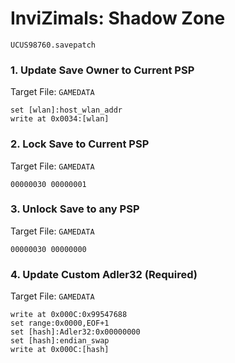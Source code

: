 #  InviZimals: Shadow Zone 

`UCUS98760.savepatch`

### 1. Update Save Owner to Current PSP

Target File: `GAMEDATA`

```
set [wlan]:host_wlan_addr
write at 0x0034:[wlan]
```

### 2. Lock Save to Current PSP

Target File: `GAMEDATA`

```
00000030 00000001
```

### 3. Unlock Save to any PSP

Target File: `GAMEDATA`

```
00000030 00000000
```

### 4. Update Custom Adler32 (Required)

Target File: `GAMEDATA`

```
write at 0x000C:0x99547688
set range:0x0000,EOF+1
set [hash]:Adler32:0x00000000
set [hash]:endian_swap
write at 0x000C:[hash]
```

